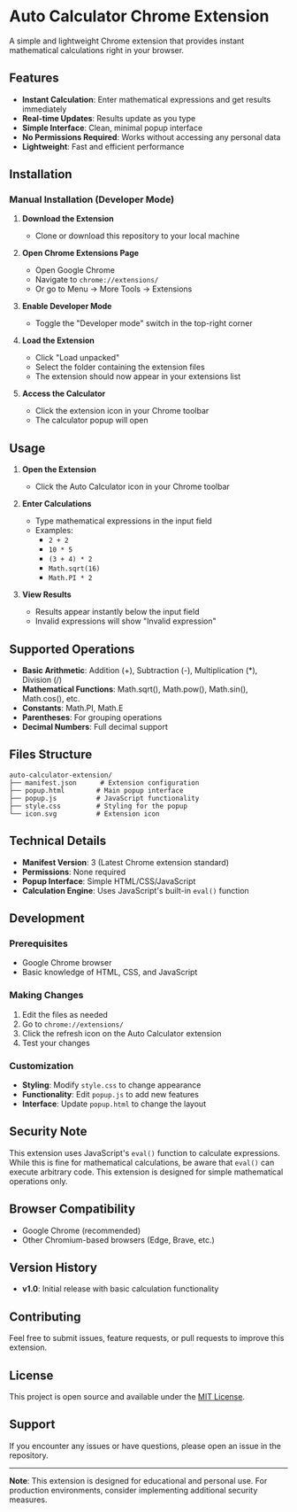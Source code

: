 # Auto Calculator Chrome Extension

A simple and lightweight Chrome extension that provides instant mathematical calculations right in your browser.

## Features

- **Instant Calculation**: Enter mathematical expressions and get results immediately
- **Real-time Updates**: Results update as you type
- **Simple Interface**: Clean, minimal popup interface
- **No Permissions Required**: Works without accessing any personal data
- **Lightweight**: Fast and efficient performance

## Installation

### Manual Installation (Developer Mode)

1. **Download the Extension**
   - Clone or download this repository to your local machine

2. **Open Chrome Extensions Page**
   - Open Google Chrome
   - Navigate to `chrome://extensions/`
   - Or go to Menu → More Tools → Extensions

3. **Enable Developer Mode**
   - Toggle the "Developer mode" switch in the top-right corner

4. **Load the Extension**
   - Click "Load unpacked"
   - Select the folder containing the extension files
   - The extension should now appear in your extensions list

5. **Access the Calculator**
   - Click the extension icon in your Chrome toolbar
   - The calculator popup will open

## Usage

1. **Open the Extension**
   - Click the Auto Calculator icon in your Chrome toolbar

2. **Enter Calculations**
   - Type mathematical expressions in the input field
   - Examples:
     - `2 + 2`
     - `10 * 5`
     - `(3 + 4) * 2`
     - `Math.sqrt(16)`
     - `Math.PI * 2`

3. **View Results**
   - Results appear instantly below the input field
   - Invalid expressions will show "Invalid expression"

## Supported Operations

- **Basic Arithmetic**: Addition (+), Subtraction (-), Multiplication (*), Division (/)
- **Mathematical Functions**: Math.sqrt(), Math.pow(), Math.sin(), Math.cos(), etc.
- **Constants**: Math.PI, Math.E
- **Parentheses**: For grouping operations
- **Decimal Numbers**: Full decimal support

## Files Structure

```
auto-calculator-extension/
├── manifest.json      # Extension configuration
├── popup.html        # Main popup interface
├── popup.js          # JavaScript functionality
├── style.css         # Styling for the popup
└── icon.svg          # Extension icon
```

## Technical Details

- **Manifest Version**: 3 (Latest Chrome extension standard)
- **Permissions**: None required
- **Popup Interface**: Simple HTML/CSS/JavaScript
- **Calculation Engine**: Uses JavaScript's built-in `eval()` function

## Development

### Prerequisites
- Google Chrome browser
- Basic knowledge of HTML, CSS, and JavaScript

### Making Changes
1. Edit the files as needed
2. Go to `chrome://extensions/`
3. Click the refresh icon on the Auto Calculator extension
4. Test your changes

### Customization
- **Styling**: Modify `style.css` to change appearance
- **Functionality**: Edit `popup.js` to add new features
- **Interface**: Update `popup.html` to change the layout

## Security Note

This extension uses JavaScript's `eval()` function to calculate expressions. While this is fine for mathematical calculations, be aware that `eval()` can execute arbitrary code. This extension is designed for simple mathematical operations only.

## Browser Compatibility

- Google Chrome (recommended)
- Other Chromium-based browsers (Edge, Brave, etc.)

## Version History

- **v1.0**: Initial release with basic calculation functionality

## Contributing

Feel free to submit issues, feature requests, or pull requests to improve this extension.

## License

This project is open source and available under the [MIT License](LICENSE).

## Support

If you encounter any issues or have questions, please open an issue in the repository.

---

**Note**: This extension is designed for educational and personal use. For production environments, consider implementing additional security measures. 